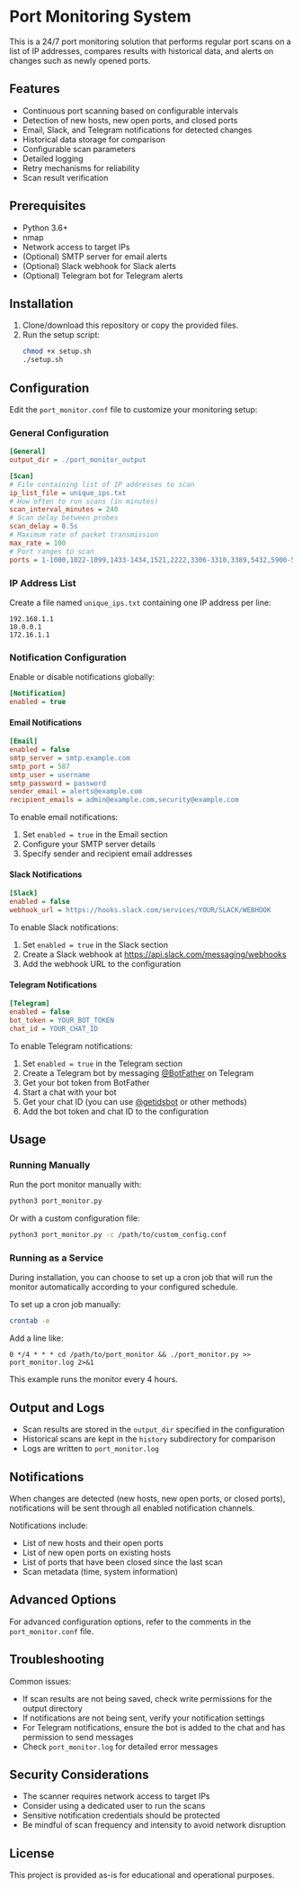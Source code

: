 # Port Monitoring System

This is a 24/7 port monitoring solution that performs regular port scans on a list of IP addresses, compares results with historical data, and alerts on changes such as newly opened ports.

## Features

- Continuous port scanning based on configurable intervals
- Detection of new hosts, new open ports, and closed ports
- Email, Slack, and Telegram notifications for detected changes
- Historical data storage for comparison
- Configurable scan parameters
- Detailed logging
- Retry mechanisms for reliability
- Scan result verification

## Prerequisites

- Python 3.6+
- nmap
- Network access to target IPs
- (Optional) SMTP server for email alerts
- (Optional) Slack webhook for Slack alerts
- (Optional) Telegram bot for Telegram alerts

## Installation

1. Clone/download this repository or copy the provided files.
2. Run the setup script:
   ```bash
   chmod +x setup.sh
   ./setup.sh
   ```

## Configuration

Edit the `port_monitor.conf` file to customize your monitoring setup:

### General Configuration

```ini
[General]
output_dir = ./port_monitor_output

[Scan]
# File containing list of IP addresses to scan
ip_list_file = unique_ips.txt
# How often to run scans (in minutes)
scan_interval_minutes = 240
# Scan delay between probes
scan_delay = 0.5s
# Maximum rate of packet transmission
max_rate = 100
# Port ranges to scan
ports = 1-1000,1022-1099,1433-1434,1521,2222,3306-3310,3389,5432,5900-5910,8000-8999
```

### IP Address List

Create a file named `unique_ips.txt` containing one IP address per line:
```
192.168.1.1
10.0.0.1
172.16.1.1
```

### Notification Configuration

Enable or disable notifications globally:
```ini
[Notification]
enabled = true
```

#### Email Notifications

```ini
[Email]
enabled = false
smtp_server = smtp.example.com
smtp_port = 587
smtp_user = username
smtp_password = password
sender_email = alerts@example.com
recipient_emails = admin@example.com,security@example.com
```

To enable email notifications:
1. Set `enabled = true` in the Email section
2. Configure your SMTP server details
3. Specify sender and recipient email addresses

#### Slack Notifications

```ini
[Slack]
enabled = false
webhook_url = https://hooks.slack.com/services/YOUR/SLACK/WEBHOOK
```

To enable Slack notifications:
1. Set `enabled = true` in the Slack section
2. Create a Slack webhook at https://api.slack.com/messaging/webhooks
3. Add the webhook URL to the configuration

#### Telegram Notifications

```ini
[Telegram]
enabled = false
bot_token = YOUR_BOT_TOKEN
chat_id = YOUR_CHAT_ID
```

To enable Telegram notifications:
1. Set `enabled = true` in the Telegram section
2. Create a Telegram bot by messaging [@BotFather](https://t.me/botfather) on Telegram
3. Get your bot token from BotFather
4. Start a chat with your bot
5. Get your chat ID (you can use [@getidsbot](https://t.me/getidsbot) or other methods)
6. Add the bot token and chat ID to the configuration

## Usage

### Running Manually

Run the port monitor manually with:
```bash
python3 port_monitor.py
```

Or with a custom configuration file:
```bash
python3 port_monitor.py -c /path/to/custom_config.conf
```

### Running as a Service

During installation, you can choose to set up a cron job that will run the monitor automatically according to your configured schedule.

To set up a cron job manually:
```bash
crontab -e
```

Add a line like:
```
0 */4 * * * cd /path/to/port_monitor && ./port_monitor.py >> port_monitor.log 2>&1
```

This example runs the monitor every 4 hours.

## Output and Logs

- Scan results are stored in the `output_dir` specified in the configuration
- Historical scans are kept in the `history` subdirectory for comparison
- Logs are written to `port_monitor.log`

## Notifications

When changes are detected (new hosts, new open ports, or closed ports), notifications will be sent through all enabled notification channels.

Notifications include:
- List of new hosts and their open ports
- List of new open ports on existing hosts
- List of ports that have been closed since the last scan
- Scan metadata (time, system information)

## Advanced Options

For advanced configuration options, refer to the comments in the `port_monitor.conf` file.

## Troubleshooting

Common issues:
- If scan results are not being saved, check write permissions for the output directory
- If notifications are not being sent, verify your notification settings
- For Telegram notifications, ensure the bot is added to the chat and has permission to send messages
- Check `port_monitor.log` for detailed error messages

## Security Considerations

- The scanner requires network access to target IPs
- Consider using a dedicated user to run the scans
- Sensitive notification credentials should be protected
- Be mindful of scan frequency and intensity to avoid network disruption

## License

This project is provided as-is for educational and operational purposes.